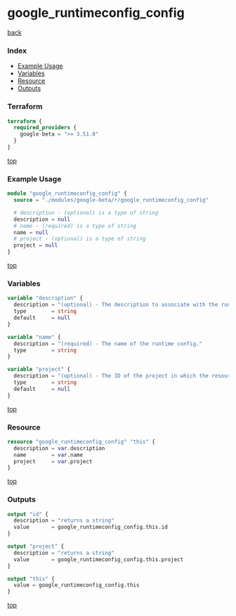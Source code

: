 # google_runtimeconfig_config

[back](../google-beta.md)

### Index

- [Example Usage](#example-usage)
- [Variables](#variables)
- [Resource](#resource)
- [Outputs](#outputs)

### Terraform

```terraform
terraform {
  required_providers {
    google-beta = ">= 3.51.0"
  }
}
```

[top](#index)

### Example Usage

```terraform
module "google_runtimeconfig_config" {
  source = "./modules/google-beta/r/google_runtimeconfig_config"

  # description - (optional) is a type of string
  description = null
  # name - (required) is a type of string
  name = null
  # project - (optional) is a type of string
  project = null
}
```

[top](#index)

### Variables

```terraform
variable "description" {
  description = "(optional) - The description to associate with the runtime config."
  type        = string
  default     = null
}

variable "name" {
  description = "(required) - The name of the runtime config."
  type        = string
}

variable "project" {
  description = "(optional) - The ID of the project in which the resource belongs. If it is not provided, the provider project is used."
  type        = string
  default     = null
}
```

[top](#index)

### Resource

```terraform
resource "google_runtimeconfig_config" "this" {
  description = var.description
  name        = var.name
  project     = var.project
}
```

[top](#index)

### Outputs

```terraform
output "id" {
  description = "returns a string"
  value       = google_runtimeconfig_config.this.id
}

output "project" {
  description = "returns a string"
  value       = google_runtimeconfig_config.this.project
}

output "this" {
  value = google_runtimeconfig_config.this
}
```

[top](#index)